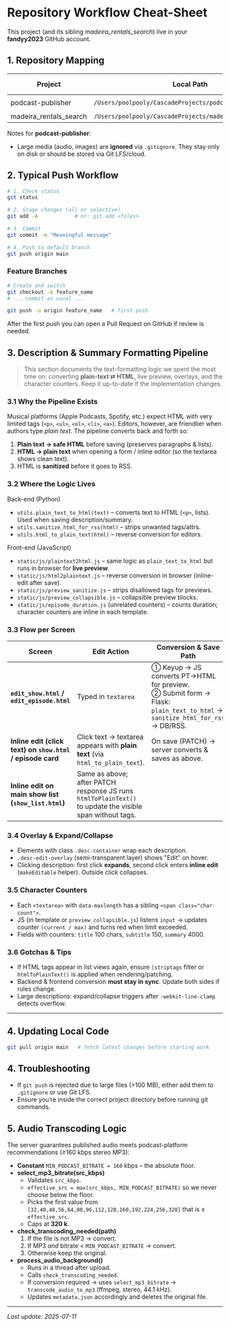 # Repository Workflow Cheat-Sheet

This project (and its sibling *madeira_rentals_search*) live in your **fandyy2023** GitHub account.

## 1. Repository Mapping

| Project | Local Path | Remote URL | Default Branch |
|---------|------------|------------|----------------|
| podcast-publisher | `/Users/poolpooly/CascadeProjects/podcast-publisher` | `https://github.com/fandyy2023/podcast-publisher.git` | `main` |
| madeira_rentals_search | `/Users/poolpooly/CascadeProjects/madeira_rentals_search` | `https://github.com/fandyy2023/rentals_search.git` | `main` |

Notes for **podcast-publisher**:
* Large media (audio, images) are **ignored** via `.gitignore`. They stay only on disk or should be stored via Git LFS/cloud.

## 2. Typical Push Workflow

```bash
# 1. Check status
git status

# 2. Stage changes (all or selective)
git add -A            # or: git add <files>

# 3. Commit
git commit -m "Meaningful message"

# 4. Push to default branch
git push origin main
```

### Feature Branches
```bash
# Create and switch
git checkout -b feature_name
# ... commit as usual ...

git push -u origin feature_name   # first push
```

After the first push you can open a Pull Request on GitHub if review is needed.

## 3. Description & Summary Formatting Pipeline

> This section documents the text-formatting logic we spent the most time on: converting **plain-text ⇄ HTML**, live preview, overlays, and the character counters.  Keep it up-to-date if the implementation changes.

### 3.1  Why the Pipeline Exists
Musical platforms (Apple Podcasts, Spotify, etc.) expect HTML with very limited tags (`<p>`, `<ul>`, `<ol>`, `<li>`, `<a>`).  Editors, however, are friendlier when authors type *plain text*.  The pipeline converts back and forth so:
1.  **Plain text → safe HTML** before saving (preserves paragraphs & lists).
2.  **HTML → plain text** when opening a form / inline editor (so the textarea shows clean text).
3.  HTML is **sanitized** before it goes to RSS.

### 3.2  Where the Logic Lives
Back-end (Python)
* `utils.plain_text_to_html(text)` – converts text to HTML (`<p>`, lists). Used when saving description/summary.
* `utils.sanitize_html_for_rss(html)` – strips unwanted tags/attrs.
* `utils.html_to_plain_text(html)` – reverse conversion for editors.

Front-end (JavaScript)
* `static/js/plaintext2html.js` – same logic as `plain_text_to_html` but runs in browser for **live preview**.
* `static/js/html2plaintext.js` – reverse conversion in browser (inline-edit after save).
* `static/js/preview_sanitize.js` – strips disallowed tags for previews.
* `static/js/preview_collapsible.js` – collapsible preview blocks.
* `static/js/episode_duration.js` (unrelated counters) – counts duration; character counters are inline in each template.

### 3.3  Flow per Screen
| Screen | Edit Action | Conversion & Save Path |
|--------|-------------|------------------------|
| **`edit_show.html` / `edit_episode.html`** | Typed in `textarea` | ① Keyup → JS converts PT→HTML for preview.<br>② Submit form → Flask: `plain_text_to_html` → `sanitize_html_for_rss` → DB/RSS. |
| **Inline edit (click text) on `show.html` / episode card** | Click text → textarea appears with **plain text** (via `html_to_plain_text`). | On save (PATCH) → server converts & saves as above. |
| **Inline edit on main show list (`show_list.html`)** | Same as above; after PATCH response JS runs `htmlToPlainText()` to update the visible span without tags. |

### 3.4  Overlay & Expand/Collapse
* Elements with class `.desc-container` wrap each description.
* `.desc-edit-overlay` (semi-transparent layer) shows "Edit" on hover.
* Clicking description: first click **expands**, second click enters **inline edit** (`makeEditable` helper).  Outside click collapses.

### 3.5  Character Counters
* Each `<textarea>` with `data-maxlength` has a sibling `<span class="char-count">`.
* JS (in template or `preview_collapsible.js`) listens `input` → updates counter `(current / max)` and turns red when limit exceeded.
* Fields with counters: `title` 100 chars, `subtitle` 150, `summary` 4000.

### 3.6  Gotchas & Tips
* If HTML tags appear in list views again, ensure `|striptags` filter or `htmlToPlainText()` is applied when rendering/patching.
* Backend & frontend conversion **must stay in sync**.  Update both sides if rules change.
* Large descriptions: expand/collapse triggers after `-webkit-line-clamp` detects overflow.

---

## 4. Updating Local Code
```bash
git pull origin main   # fetch latest changes before starting work
```

## 4. Troubleshooting
* If `git push` is rejected due to large files (>100 MB), either add them to `.gitignore` or use Git LFS.
* Ensure you’re inside the correct project directory before running git commands.


## 5. Audio Transcoding Logic

The server guarantees published audio meets podcast-platform recommendations (≥160 kbps stereo MP3):

* **Constant** `MIN_PODCAST_BITRATE = 160` kbps – the absolute floor.
* **select_mp3_bitrate(src_kbps)**
  * Validates `src_kbps`.
  * `effective_src = max(src_kbps, MIN_PODCAST_BITRATE)` so we never choose below the floor.
  * Picks the first value from `[32,40,48,56,64,80,96,112,128,160,192,224,256,320]` that is ≥ `effective_src`.
  * Caps at **320 k**.
* **check_transcoding_needed(path)**
  1. If the file is not MP3 → convert.
  2. If MP3 *and* bitrate < `MIN_PODCAST_BITRATE` → convert.
  3. Otherwise keep the original.
* **process_audio_background()**
  * Runs in a thread after upload.
  * Calls `check_transcoding_needed`.
  * If conversion required → uses `select_mp3_bitrate` → `transcode_audio_to_mp3` (ffmpeg, stereo, 44.1 kHz).
  * Updates `metadata.json` accordingly and deletes the original file.

---
_Last update: 2025-07-11_
